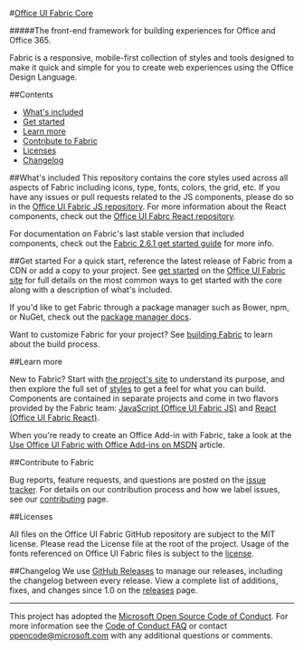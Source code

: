 #[Office UI Fabric Core](http://dev.office.com/fabric)

#####The front-end framework for building experiences for Office and Office 365.

Fabric is a responsive, mobile-first collection of styles and tools designed to make it quick and simple for you to create web experiences using the Office Design Language.


##Contents

- [What's included](#whats-included)
- [Get started](#get-started)
- [Learn more](#learn-more)
- [Contribute to Fabric](#contribute-to-fabric)
- [Licenses](#licenses)
- [Changelog](#changelog)

##What's included
This repository contains the core styles used across all aspects of Fabric including icons, type, fonts, colors, the grid, etc. If you have any issues or pull requests related to the JS components, please do so in the [Office UI Fabric JS repository](https://github.com/OfficeDev/office-ui-fabric-js). For more information about the React components, check out the [Office UI Fabrc React repository](https://github.com/OfficeDev/office-ui-fabric-react).

For documentation on Fabric's last stable version that included components, check out the [Fabric 2.6.1 get started guide](https://github.com/OfficeDev/office-ui-fabric-core/blob/master/ghdocs/V2GETSTARTED.md) for more info.


##Get started
For a quick start, reference the latest release of Fabric from a CDN or add a copy to your project. See [get started](http://dev.office.com/fabric/get-started) on the [Office UI Fabric site](http://dev.office.com/fabric) for full details on the most common ways to get started with the core along with a description of what's included.

If you'd like to get Fabric through a package manager such as Bower, npm, or NuGet, check out the [package manager docs](https://github.com/OfficeDev/office-ui-fabric-core/blob/master/ghdocs/PACKAGES.md).

Want to customize Fabric for your project? See [building Fabric](https://github.com/OfficeDev/Office-UI-Fabric/blob/master/ghdocs/BUILDING.md) to learn about the build process.


##Learn more

New to Fabric? Start with [the project's site](http://dev.office.com/fabric) to understand its purpose, and then explore the full set of [styles](http://dev.office.com/fabric/styles) to get a feel for what you can build. Components are contained in separate projects and come in two flavors provided by the Fabric team: [JavaScript (Office UI Fabric JS)](https://github.com/OfficeDev/office-ui-fabric-js) and [React (Office UI Fabric React)](https://github.com/OfficeDev/office-ui-fabric-react).

When you're ready to create an Office Add-in with Fabric, take a look at the [Use Office UI Fabric with Office Add-ins on MSDN](https://msdn.microsoft.com/EN-US/library/office/mt450443.aspx) article.


##Contribute to Fabric

Bug reports, feature requests, and questions are posted on the [issue tracker](https://github.com/OfficeDev/Office-UI-Fabric-core/issues). For details on our contribution process and how we label issues, see our [contributing](https://github.com/OfficeDev/Office-UI-Fabric/blob/master/ghdocs/CONTRIBUTING.md) page.


##Licenses

All files on the Office UI Fabric GitHub repository are subject to the MIT license. Please read the License file at the root of the project. Usage of the fonts referenced on Office UI Fabric files is subject to the [license](http://aka.ms/fabric-font-license).


##Changelog
We use [GitHub Releases](https://github.com/blog/1547-release-your-software) to manage our releases, including the changelog between every release. View a complete list of additions, fixes, and changes since 1.0 on the [releases](https://github.com/OfficeDev/Office-UI-Fabric/releases) page.

- - - 

This project has adopted the [Microsoft Open Source Code of Conduct](https://opensource.microsoft.com/codeofconduct/). For more information see the [Code of Conduct FAQ](https://opensource.microsoft.com/codeofconduct/faq/) or contact [opencode@microsoft.com](mailto:opencode@microsoft.com) with any additional questions or comments.
